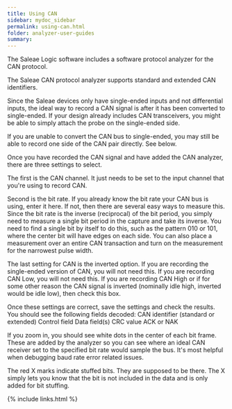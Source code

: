 ```yaml
---
title: Using CAN
sidebar: mydoc_sidebar
permalink: using-can.html
folder: analyzer-user-guides
summary:
---
```


The Saleae Logic software includes a software protocol analyzer for the CAN protocol.

The Saleae CAN protocol analyzer supports standard and extended CAN identifiers.

Since the Saleae devices only have single-ended inputs and not differential inputs, the ideal way to record a CAN signal is after it has been converted to single-ended. If your design already includes CAN transceivers, you might be able to simply attach the probe on the single-ended side.

If you are unable to convert the CAN bus to single-ended, you may still be able to record one side of the CAN pair directly. See below.




Once you have recorded the CAN signal and have added the CAN analyzer, there are three settings to select.

The first is the CAN channel. It just needs to be set to the input channel that you're using to record CAN.

Second is the bit rate. If you already know the bit rate your CAN bus is using, enter it here. If not, then there are several easy ways to measure this. Since the bit rate is the inverse \(reciprocal\) of the bit period, you simply need to measure a single bit period in the capture and take its inverse. You need to find a single bit by itself to do this, such as the pattern 010 or 101, where the center bit will have edges on each side. You can also place a measurement over an entire CAN transaction and turn on the measurement for the narrowest pulse width.

The last setting for CAN is the inverted option. If you are recording the single-ended version of CAN, you will not need this. If you are recording CAN Low, you will not need this. If you are recording CAN High or if for some other reason the CAN signal is inverted \(nominally idle high, inverted would be idle low\), then check this box.

Once these settings are correct, save the settings and check the results. You should see the following fields decoded: CAN identifier \(standard or extended\) Control field Data field\(s\) CRC value ACK or NAK

If you zoom in, you should see white dots in the center of each bit frame. These are added by the analyzer so you can see where an ideal CAN receiver set to the specified bit rate would sample the bus. It's most helpful when debugging baud rate error related issues.

The red X marks indicate stuffed bits. They are supposed to be there. The X simply lets you know that the bit is not included in the data and is only added for bit stuffing.


{% include links.html %}